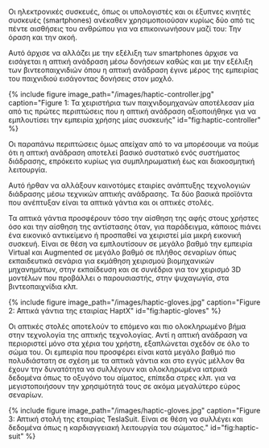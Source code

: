Οι ηλεκτρονικές συσκευές, όπως οι υπολογιστές και οι έξυπνες κινητές συσκευές (smartphones) ανέκαθεν χρησιμοποιούσαν κυρίως δύο από τις πέντε αισθήσεις του ανθρώπου για να επικοινωνήσουν μαζί του: Την όραση και την ακοή.

Αυτό άρχισε να αλλάζει με την εξέλιξη των smartphones άρχισε να εισάγεται η απτική ανάδραση μέσω δονήσεων καθώς και με την εξέλιξη των βιντεοπαιχνιδιών όπου η απτική ανάδραση έγινε μέρος της εμπειρίας του παιχνιδιού εισάγοντας δονήσεις στον μοχλό.

{% include figure image_path="/images/haptic-controller.jpg" caption="Figure 1: Τα χειριστήρια των παιχνιδομηχανών αποτέλεσαν μία από τις πρώτες περιπτώσεις που η απτική ανάδραση αξιοποιήθηκε για να εμπλουτίσει την εμπειρία χρήσης μίας συσκευής"  id="fig:haptic-controller" %}

Οι παραπάνω περιπτώσεις όμως απείχαν από το να μπορέσουμε να πούμε ότι η απτική ανάδραση αποτελεί βασικό συστατικό ενός συστήματος διάδρασης, επρόκειτο κυρίως για συμπληρωματική έως και διακοσμητική λειτουργία.

Αυτό ήρθαν να αλλάξουν καινοτόμες εταιρίες ανάπτυξης τεχνολογιών διάδρασης μέσω τεχνικών απτικής ανάδρασης. Τα δύο βασικά προϊόντα που ανέπτυξαν είναι τα απτικά γάντια και οι απτικές στολές.

Τα απτικά γάντια προσφέρουν τόσο την αίσθηση της αφής στους χρήστες όσο και την αίσθηση της αντίστασης όταν, για παράδειγμα, κάποιος πιάνει ένα εικονικό αντικείμενο ή προσπαθεί να χειριστεί μία μικρή εικονική συσκευή. Είναι σε θέση να εμπλουτίσουν σε μεγάλο βαθμό την εμπειρία Virtual και Augmented σε μεγάλο βαθμό σε πλήθος σεναρίων όπως εκπαιδευτικά σενάρια για εκμάθηση χειρισμού βιομηχανικών μηχανημάτων, στην εκπαίδευση και σε συνέδρια για τον χειρισμό 3D μοντέλων που προβάλλει ο παρουσιαστής, στην ψυχαγωγία, στα βιντεοπαιχνίδια κλπ.


{% include figure image_path="/images/haptic-gloves.jpg" caption="Figure 2: Απτικά γάντια της εταιρίας HaptX"  id="fig:haptic-gloves" %}

Οι απτικές στολές αποτελούν το επόμενο και πιο ολοκληρωμένο βήμα στην τεχνολογία της απτικής τεχνολογίας. Αντί η απτική ανάδραση να περιοριστεί μόνο στα χέρια του χρήστη, εξαπλώνεται σχεδόν σε όλο το σώμα του. Οι εμπειρία που προσφέρει είναι κατά μεγάλο βαθμό πιο πολυδιάστατη σε σχέση με τα απτικά γάντια και στο εγγύς μέλλον θα έχουν την δυνατότητα να συλλέγουν και ολοκληρωμένα ιατρικά δεδομένα όπως το οξυγόνο του αίματος, επίπεδα στρες κλπ. για να μεγιστοποιήσουν την χρησιμότητά τους σε ακόμα μεγαλύτερο εύρος σεναρίων.

{% include figure image_path="/images/haptic-gloves.jpg" caption="Figure 3: Απτική στολή της εταιρίας TeslaSuit. Είναι σε θέση να συλλέγει και δεδομένα όπως η καρδιαγγειακή λειτουργία του σώματος."  id="fig:haptic-suit" %}